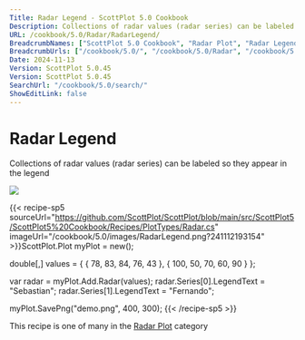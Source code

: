 ```yaml
---
Title: Radar Legend - ScottPlot 5.0 Cookbook
Description: Collections of radar values (radar series) can be labeled so they appear in the legend
URL: /cookbook/5.0/Radar/RadarLegend/
BreadcrumbNames: ["ScottPlot 5.0 Cookbook", "Radar Plot", "Radar Legend"]
BreadcrumbUrls: ["/cookbook/5.0/", "/cookbook/5.0/Radar", "/cookbook/5.0/Radar/RadarLegend"]
Date: 2024-11-13
Version: ScottPlot 5.0.45
Version: ScottPlot 5.0.45
SearchUrl: "/cookbook/5.0/search/"
ShowEditLink: false
---
```



<div class='d-flex align-items-center mt-5'>
<h1 class='me-2 text-dark my-0 border-0'>Radar Legend</h1>
</div>

Collections of radar values (radar series) can be labeled so they appear in the legend

[![](/cookbook/5.0/images/RadarLegend.png?241112193154)](/cookbook/5.0/images/RadarLegend.png?241112193154)

{{< recipe-sp5 sourceUrl="https://github.com/ScottPlot/ScottPlot/blob/main/src/ScottPlot5/ScottPlot5%20Cookbook/Recipes/PlotTypes/Radar.cs" imageUrl="/cookbook/5.0/images/RadarLegend.png?241112193154" >}}ScottPlot.Plot myPlot = new();

double[,] values = {
    { 78,  83, 84, 76, 43 },
    { 100, 50, 70, 60, 90 }
};

var radar = myPlot.Add.Radar(values);
radar.Series[0].LegendText = "Sebastian";
radar.Series[1].LegendText = "Fernando";

myPlot.SavePng("demo.png", 400, 300);
{{< /recipe-sp5 >}}

<div class='my-5 text-center'>This recipe is one of many in the <a href='/cookbook/5.0/Radar'>Radar Plot</a> category</div>


